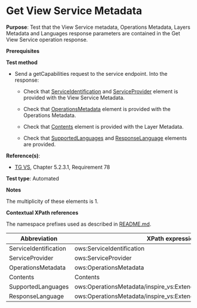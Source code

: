 # Get View Service Metadata

**Purpose**: Test that the View Service metadata, Operations Metadata, Layers Metadata and Languages response parameters are contained in the Get View Service operation response. 

**Prerequisites**

**Test method**

* Send a getCapabilities request to the service endpoint. Into the response:

  * Check that [ServiceIdentification](#ServiceIdentification) and [ServiceProvider](#ServiceProvider) element is provided with the View Service Metadata.

  * Check that [OperationsMetadata](#OperationsMetadata) element is provided with the Operations Metadata.

  * Check that [Contents](#Contents) element is provided with the Layer Metadata.

  * Check that [SupportedLanguages](#SupportedLanguages) and [ResponseLanguage](#ResponseLanguage) elements are provided.

**Reference(s)**:
* [TG VS](./README.md#ref_TG_VS), Chapter 5.2.3.1, Requirement 78

**Test type**: Automated

**Notes**

The multiplicity of these elements is 1.

**Contextual XPath references**

The namespace prefixes used as described in [README.md](./README.md#namespaces).

Abbreviation                                               |  XPath expression (relative to /Capabilities)
---------------------------------------------------------- | -------------------------------------------------------------------------
ServiceIdentification <a name="ServiceIdentification"></a> | ows:ServiceIdentification
ServiceProvider <a name="ServiceProvider"></a> | ows:ServiceProvider
OperationsMetadata <a name="OperationsMetadata"></a> | ows:OperationsMetadata
Contents <a name="Contents"></a> | Contents
SupportedLanguages <a name="SupportedLanguages"></a> | ows:OperationsMetadata/inspire_vs:ExtendedCapabilities/inspire_common:SupportedLanguages
ResponseLanguage <a name="ResponseLanguage"></a> | ows:OperationsMetadata/inspire_vs:ExtendedCapabilities/inspire_common:ResponseLanguage